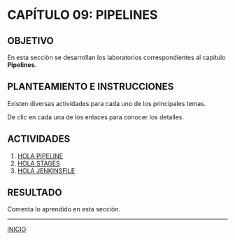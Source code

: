 # CAPÍTULO 09: PIPELINES

## OBJETIVO

En esta sección se desarrollan los laboratorios correspondientes al capítulo **Pipelines**.

## PLANTEAMIENTO E INSTRUCCIONES

Existen diversas actividades para cada uno de los principales temas.

De clic en cada una de los enlaces para conocer los detalles.

## ACTIVIDADES

1. [HOLA PIPELINE](tasks/C09-01.md)
2. [HOLA STAGES](tasks/C09-02.md)
3. [HOLA JENKINSFILE](tasks/C09-03.md)

## RESULTADO

Comenta lo aprendido en esta sección.

---

[INICIO](../README.md)
